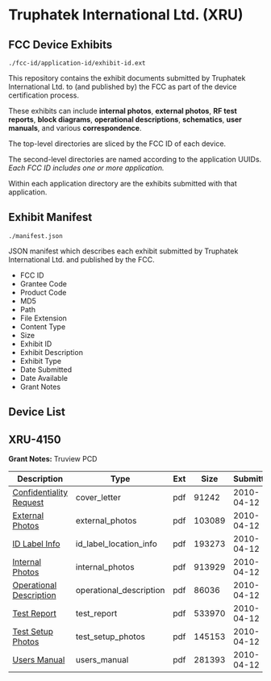 # Truphatek International Ltd. (XRU)
## FCC Device Exhibits

```
./fcc-id/application-id/exhibit-id.ext
```

This repository contains the exhibit documents submitted by Truphatek International Ltd. to (and published by) the FCC as part of the device certification process.

These exhibits can include **internal photos**, **external photos**, **RF test reports**, **block diagrams**, **operational descriptions**, **schematics**, **user manuals**, and various **correspondence**.

The top-level directories are sliced by the FCC ID of each device.

The second-level directories are named according to the application UUIDs. *Each FCC ID includes one or more application.*

Within each application directory are the exhibits submitted with that application. 

## Exhibit Manifest

```
./manifest.json
```

JSON manifest which describes each exhibit submitted by Truphatek International Ltd. and published by the FCC.

- FCC ID
- Grantee Code
- Product Code
- MD5
- Path
- File Extension
- Content Type
- Size
- Exhibit ID
- Exhibit Description
- Exhibit Type
- Date Submitted
- Date Available
- Grant Notes

## Device List
## XRU-4150
**Grant Notes:** Truview PCD

| Description | Type | Ext | Size | Submitted | Available |
| ----------- | ---- | --- | ---- | --------- | --------- |
| [Confidentiality Request](XRU-4150/f065db7b92541e9654783dc4494945d9/1264962.pdf) | cover_letter | pdf | 91242 | 2010-04-12 | 2010-04-12 |
| [External Photos](XRU-4150/f065db7b92541e9654783dc4494945d9/1264963.pdf) | external_photos | pdf | 103089 | 2010-04-12 | 2010-04-12 |
| [ID Label Info](XRU-4150/f065db7b92541e9654783dc4494945d9/1264965.pdf) | id_label_location_info | pdf | 193273 | 2010-04-12 | 2010-04-12 |
| [Internal Photos](XRU-4150/f065db7b92541e9654783dc4494945d9/1264964.pdf) | internal_photos | pdf | 913929 | 2010-04-12 | 2010-04-12 |
| [Operational Description](XRU-4150/f065db7b92541e9654783dc4494945d9/1264966.pdf) | operational_description | pdf | 86036 | 2010-04-12 | 2010-04-12 |
| [Test Report](XRU-4150/f065db7b92541e9654783dc4494945d9/1264967.pdf) | test_report | pdf | 533970 | 2010-04-12 | 2010-04-12 |
| [Test Setup Photos](XRU-4150/f065db7b92541e9654783dc4494945d9/1264968.pdf) | test_setup_photos | pdf | 145153 | 2010-04-12 | 2010-04-12 |
| [Users Manual](XRU-4150/f065db7b92541e9654783dc4494945d9/1264969.pdf) | users_manual | pdf | 281393 | 2010-04-12 | 2010-04-12 |
